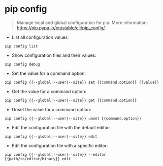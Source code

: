 # pip config

> Manage local and global configuration for pip.
> More information: <https://pip.pypa.io/en/stable/cli/pip_config/>.

- List all configuration values:

`pip config list`

- Show configuration files and their values:

`pip config debug`

- Set the value for a command option:

`pip config {{--global|--user|--site}} set {{command.option}} {{value}}`

- Get the value for a command option:

`pip config {{--global|--user|--site}} get {{command.option}}`

- Unset the value for a command option:

`pip config {{--global|--user|--site}} unset {{command.option}}`

- Edit the configuration file with the default editor:

`pip config {{--global|--user|--site}} edit`

- Edit the configuration file with a specific editor:

`pip config {{--global|--user|--site}} --editor {{path/to/editor/binary}} edit`
